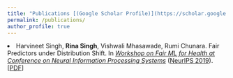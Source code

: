 ```yaml
---
title: "Publications [(Google Scholar Profile)](https://scholar.google.com/citations?user=ImCvGYcAAAAJ&hl=en)"
permalink: /publications/
author_profile: true
---
```

<li>
		Harvineet Singh, <b>Rina Singh</b>, Vishwali Mhasawade, Rumi Chunara.
		Fair Predictors under Distribution Shift.
		In <i>
			<a href="https://www.fairmlforhealth.com/">Workshop on Fair ML for Health at Conference on Neural Information Processing Systems</a></i> (<a href="https://nips.cc/">NeurIPS 2019</a>).
		[<a href="https://arxiv.org/abs/1911.00677">PDF</a>]
</li>
